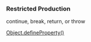 
### Restricted Production

continue, break, return, or throw


[Object.defineProperty()](https://developer.mozilla.org/en-US/docs/Web/JavaScript/Reference/Global_Objects/Object/defineProperty)
